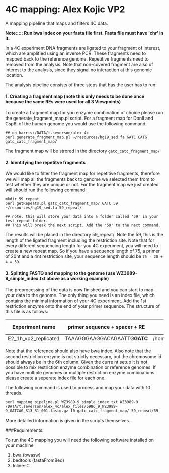 # 4C mapping: Alex Kojic VP2

A mapping pipeline that maps and filters 4C data.

**Note::::: Run bwa index on your fasta file first. Fasta file must have 'chr' in it.**


In a 4C experiment DNA fragments are ligated to your fragment of interest, which are amplified using an inverse PCR. These fragments need to mapped back to the reference genome. Repetitive fragments need to removed from the analysis. Note that non-covered fragment are also of interest to the analysis, since they signal no interaction at this genomic location.

The analysis pipeline consists of three steps that has the user has to run:

#### 1. Creating a fragment map (note this only needs to be done once because the same REs were used for all 3 Viewpoints)

To create a fragment map for you enzyme combination of choice please run the generate_fragment_map.pl script. For a fragment map for DpnII and Csp6I of the human genome you would use the following command:

```
## on harris:/DATA/t.severson/alex_4c
perl generate_fragment_map.pl ~/resources/hg19_sed.fa GATC CATG gatc_catc_fragment_map/
```

The fragment map will be strored in the directory `gatc_catc_fragment_map/`

#### 2. Identifying the repetitve fragments

We would like to filter the fragment map for repetitive fragments, therefore we will map all the fragments back to genome we selected them from to test whether they are unique or not. For the fragment map we just created will should run the following command:

```
mkdir 59_repeat
perl getRepeats.pl gatc_catc_fragment_map/ GATC 59 ~/resources/hg19_sed.fa 59_repeat/

## note, this will store your data into a folder called '59' in your test_repeat folder. 
## This will break the next script. Add the '59' to the next command. 
```

The results will be placed in the directory 59_repeat/. Note the 59, this is the length of the ligated fragment including the restriction site. Note that for every different sequencing length for you 4C experiment, you will need to create a new repeat map. So if you have a sequence length of 75, a primer of 20nt and a 4nt restriction site, your sequence length should be `75 - 20 + 4 = 59`. 



#### 3. Splitting FASTQ and mapping to the genome (use WZ3989-9_simple_index.txt above as a working example)

The preprocessing of the data is now finished and you can start to map your data to the genome. The only thing you need is an index file, which contains the minimal information of your 4C experiment. Add the 1st restriction enzyme onto the end of your primer sequence. The structure of this file is as follows:

|Experiment name | primer sequence + spacer + RE | path to reference genome | restriction enzyme 1 | restriction enzyme 2 | viewpoint chromosome |
|---------- | ---------- | ----------|----------|----------|----------|
|E2_1h_vp2_replicate1 | TAAAGGGAAGGACAGAATTG**GATC** | /home/t.severson/resources/hg19_sed.fa | GATC | GTAC | chr6 |

Note that the reference should also have bwa index. Also note that the second restriction enzyme is not strictly necessary, but the chromosome id should always be in the 6th column. Given the curre
nt setup it is not possible to mix restriction enzyme combination or reference genomes. If you have multiple genomes or multiple restriction enzyme combinations please create a seperate index file
for each one.

The following command is used to process and map your data with 10 threads.

```
perl mapping_pipeline.pl WZ3989-9_simple_index.txt WZ3989-9 /DATA/t.severson/alex_4c/alex_files/5986_9_WZ3989-9_GATCAG_S13_R1_001.fastq.gz 10 gatc_catc_fragment_map/ 59_repeat/59
```

More detailed information is given in the scripts themselves.

###Requirements:

To run the 4C mapping you will need the following software installed on your machine

1. bwa (bwasw)
2. bedtools (fastaFromBed)
3. Inline::C

